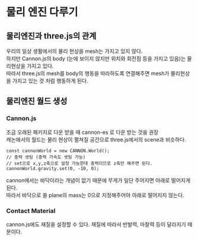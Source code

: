 # 물리 엔진 다루기

## 물리엔진과 three.js의 관계
우리의 일상 생활에서의 물리 현상을 mesh는 가지고 있지 않다. <br>
하지만 Cannon.js의 body (눈에 보이지 않지만 위치와 회전점 등을 가지고 있음)는 물리현상을 가지고 있다. <br>
따라서 three.js의 mesh를 body의 행동을 따라하도록 연결해주면 mesh가 물리현상을 가지고 있는 것 처럼 행동하게 된다.

## 물리엔진 월드 생성
### Cannon.js
조금 오래된 패키지로 다운 받을 때 cannon-es 로 다운 받는 것을 권장 <br>
캐논에서의 월드는 물리 현상이 펼쳐질 공간으로 three.js에서의 scene과 비슷하다. <br>

```
const cannonWorld = new CANNON.World();
// 중력 셋팅 (중력 가속도 셋팅 가능)
// set으로 x,y,z축으로 설정 가능한데 중력이므로 z축만 해주면 된다.
cannonWorld.gravity.set(0, -10, 0);
```

cannon에서는 바닥이라는 개념이 없기 때문에 무게가 일단 주어지면 아래로 떨어지게 된다. <br>
따라서 바닥으로 쓸 plane의 mass는 0으로 지정해주어야 아래로 떨어지지 않는다.

### Contact Material
cannon.js에도 재질을 설정할 수 있다. 재질에 따라서 반발력, 마찰력 등이 달라지기 때문이다.
